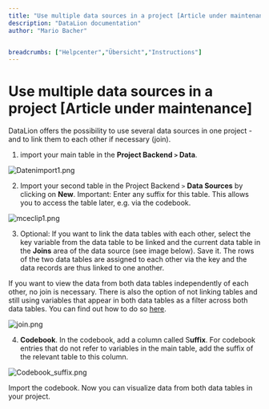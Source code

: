 ```yaml
---
title: "Use multiple data sources in a project [Article under maintenance]"
description: "DataLion documentation"
author: "Mario Bacher"


breadcrumbs: ["Helpcenter","Übersicht","Instructions"]
---
```


# Use multiple data sources in a project [Article under maintenance]

DataLion offers the possibility to use several data sources in one project - and to link them to each other if necessary (join).

1.  import your main table in the **Project Backend `>` Data**.
    

![Datenimport1.png](/img/87130153.png)

2.  Import your second table in the Project Backend `>` **Data Sources** by clicking on **New**. Important: Enter any suffix for this table. This allows you to access the table later, e.g. via the codebook.
    

![mceclip1.png](/img/87130160.png)

3.  Optional: If you want to link the data tables with each other, select the key variable from the data table to be linked and the current data table in the **Joins** area of the data source (see image below). Save it. The rows of the two data tables are assigned to each other via the key and the data records are thus linked to one another.
    

If you want to view the data from both data tables independently of each other, no join is necessary. There is also the option of not linking tables and still using variables that appear in both data tables as a filter across both data tables. You can find out how to do so [here](https://datalion.zendesk.com/hc/de/articles/4418325064466-A-filter-variable-from-different-data-sources).

![join.png](/img/87162902.png)

4.  **Codebook**. In the codebook, add a column called S**uffix**. For codebook entries that do not refer to variables in the main table, add the suffix of the relevant table to this column.
    

![Codebook_suffix.png](/img/87130166.png)

Import the codebook. Now you can visualize data from both data tables in your project.
